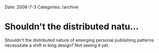 Date: 2008-7-3
Categories: /archive

# Shouldn't the distributed natu...

Shouldn't the distributed nature of emerging personal publishing patterns necessitate a shift in blog design? Not seeing it yet.
